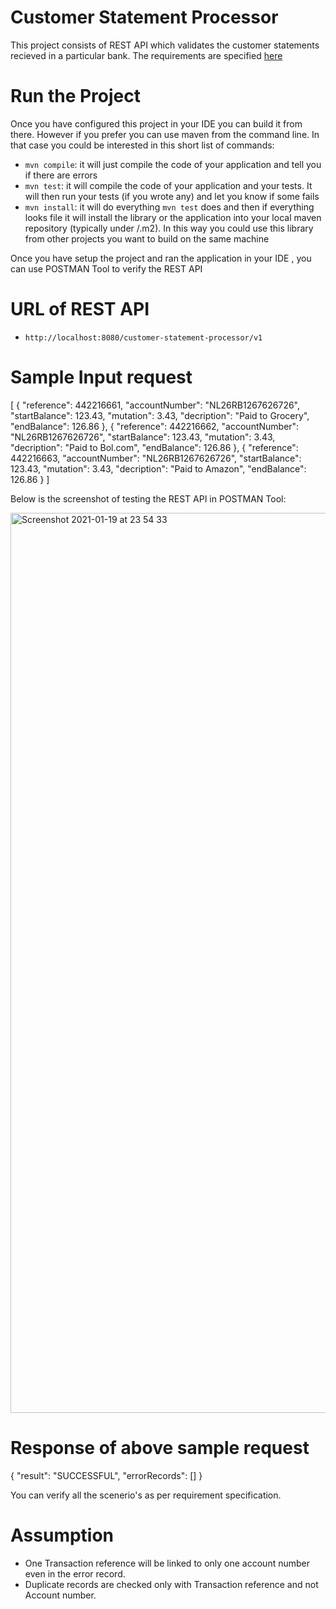 
# Customer Statement Processor

This project consists of REST API which validates the customer statements recieved in a particular bank. The requirements are specified [here](https://github.com/rashmishrivastava/customer-statement-processor/blob/main/AssignmentSpecifications.md)

# Run the Project

Once you have configured this project in your IDE you can build it from there. However if you prefer you can use maven from the command line. In that case you could be interested in this short list of commands:

* `mvn compile`: it will just compile the code of your application and tell you if there are errors
* `mvn test`: it will compile the code of your application and your tests. It will then run your tests (if you wrote any) and let you know if some fails
* `mvn install`: it will do everything `mvn test` does and then if everything looks file it will install the library or the application into your local maven repository (typically under <USER FOLDER>/.m2). In this way you could use this library from other projects you want to build on the same machine

Once you have setup the project and ran the application in your IDE , you can use POSTMAN Tool to verify the REST API

# URL of REST API

* `http://localhost:8080/customer-statement-processor/v1`

# Sample Input request

[
  {
    "reference": 442216661,
    "accountNumber": "NL26RB1267626726",
    "startBalance": 123.43,
    "mutation": 3.43,
    "decription": "Paid to Grocery",
    "endBalance": 126.86
  },
  {
    "reference": 442216662,
    "accountNumber": "NL26RB1267626726",
    "startBalance": 123.43,
    "mutation": 3.43,
    "decription": "Paid to Bol.com",
    "endBalance": 126.86
  },
  {
    "reference": 442216663,
    "accountNumber": "NL26RB1267626726",
    "startBalance": 123.43,
    "mutation": 3.43,
    "decription": "Paid to Amazon",
    "endBalance": 126.86
  }
]

Below is the screenshot of testing the REST API in POSTMAN Tool:

<img width="1440" alt="Screenshot 2021-01-19 at 23 54 33" src="https://user-images.githubusercontent.com/61087653/105104131-fd480980-5ab1-11eb-8616-2f01c8cdc541.png">

# Response of above sample request 

{
    "result": "SUCCESSFUL",
    "errorRecords": []
}

You can verify all the scenerio's as per requirement specification.

# Assumption

* One Transaction reference will be linked to only one account number even in the error record.
* Duplicate records are checked only with Transaction reference and not Account number.



